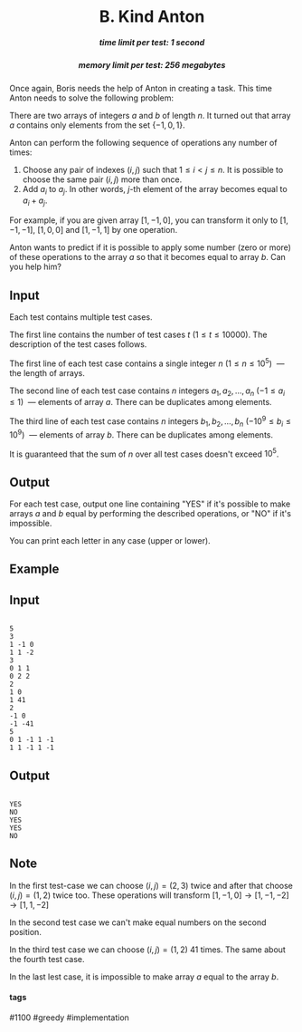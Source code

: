 <h1 style='text-align: center;'> B. Kind Anton</h1>

<h5 style='text-align: center;'>time limit per test: 1 second</h5>
<h5 style='text-align: center;'>memory limit per test: 256 megabytes</h5>

Once again, Boris needs the help of Anton in creating a task. This time Anton needs to solve the following problem:

There are two arrays of integers $a$ and $b$ of length $n$. It turned out that array $a$ contains only elements from the set $\{-1, 0, 1\}$.

Anton can perform the following sequence of operations any number of times:

1. Choose any pair of indexes $(i, j)$ such that $1 \le i < j \le n$. It is possible to choose the same pair $(i, j)$ more than once.
2. Add $a_i$ to $a_j$. In other words, $j$-th element of the array becomes equal to $a_i + a_j$.

For example, if you are given array $[1, -1, 0]$, you can transform it only to $[1, -1, -1]$, $[1, 0, 0]$ and $[1, -1, 1]$ by one operation.

Anton wants to predict if it is possible to apply some number (zero or more) of these operations to the array $a$ so that it becomes equal to array $b$. Can you help him?

## Input

Each test contains multiple test cases. 

The first line contains the number of test cases $t$ ($1 \le t \le 10000$). The description of the test cases follows.

The first line of each test case contains a single integer $n$ ($1 \le n \le 10^5$)  — the length of arrays.

The second line of each test case contains $n$ integers $a_1, a_2, \dots, a_n$ ($-1 \le a_i \le 1$)  — elements of array $a$. There can be duplicates among elements.

The third line of each test case contains $n$ integers $b_1, b_2, \dots, b_n$ ($-10^9 \le b_i \le 10^9$)  — elements of array $b$. There can be duplicates among elements.

It is guaranteed that the sum of $n$ over all test cases doesn't exceed $10^5$.

## Output

For each test case, output one line containing "YES" if it's possible to make arrays $a$ and $b$ equal by performing the described operations, or "NO" if it's impossible.

You can print each letter in any case (upper or lower).

## Example

## Input


```

5
3
1 -1 0
1 1 -2
3
0 1 1
0 2 2
2
1 0
1 41
2
-1 0
-1 -41
5
0 1 -1 1 -1
1 1 -1 1 -1

```
## Output


```

YES
NO
YES
YES
NO

```
## Note

In the first test-case we can choose $(i, j)=(2, 3)$ twice and after that choose $(i, j)=(1, 2)$ twice too. These operations will transform $[1, -1, 0] \to [1, -1, -2] \to [1, 1, -2]$

In the second test case we can't make equal numbers on the second position.

In the third test case we can choose $(i, j)=(1, 2)$ $41$ times. The same about the fourth test case.

In the last lest case, it is impossible to make array $a$ equal to the array $b$.



#### tags 

#1100 #greedy #implementation 